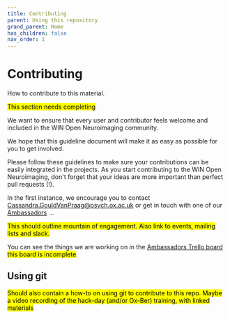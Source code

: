 ```yaml
---
title: Contributing
parent: Using this repository
grand_parent: Home
has_children: false
nav_order: 1
---
```


# Contributing
How to contribute to this material.

<mark>This section needs completing</mark>

We want to ensure that every user and contributor feels welcome and included in the WIN Open Neuroimaging community.

We hope that this guideline document will make it as easy as possible for you to get involved.

Please follow these guidelines to make sure your contributions can be easily integrated in the projects. As you start contributing to the WIN Open Neuroimaging, don't forget that your ideas are more important than perfect pull requests (!).

In the first instance, we encourage you to contact <Cassandra.GouldVanPraag@psych.ox.ac.uk> or get in touch with one of our [Ambassadors](OpenAmbasadros.md) ...

<mark>This should outline mountain of engagement. Also link to events, mailing lists and slack.</mark>

You can see the things we are working on in the [Ambassadors Trello board](https://trello.com/b/u4FqvNJv) <mark>this board is incomplete</mark>.

## Using git
<mark>Should also contain a how-to on using git to contribute to this repo. Maybe a video recording of the hack-day (and/or Ox-Ber) training, with linked materials<mark>
